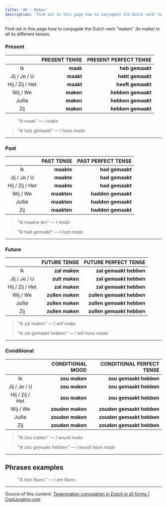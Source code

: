 ```yaml
---
title: '#6 — Maken'
description: 'Find out in this page how to conjugate the Dutch verb "maken" (to make) in all its different tenses.'
---
```


Find out in this page how to conjugate the Dutch verb "maken" _(to make)_ in all its different tenses.

### Present

|                 |   PRESENT TENSE | PRESENT PERFECT TENSE |
| :-------------: | --------------: | --------------------: |
|       Ik        |  **maak** |    **heb gemaakt** |
|  Jij / Je / U   | **maakt** |   **hebt gemaakt** |
| Hij / Zij / Het | **maakt** |  **heeft gemaakt** |
|    Wij / We     | **maken** | **hebben gemaakt** |
|     Jullie      | **maken** | **hebben gemaakt** |
|       Zij       | **maken** | **hebben gemaakt** |

> "Ik maak"
> _— I make_

> "Ik heb gemaakt"
> _— I have made_

---

### Past

|                 |        PAST TENSE |    PAST PERFECT TENSE |
| :-------------: | ----------------: | --------------------: |
|       Ik        |  **maakte** |    **had gemaakt** |
|  Jij / Je / U   |  **maakte** |    **had gemaakt** |
| Hij / Zij / Het |  **maakte** |    **had gemaakt** |
|    Wij / We     | **maakten** | **hadden gemaakt** |
|     Jullie      | **maakten** | **hadden gemaakt** |
|       Zij       | **maakten** | **hadden gemaakt** |

> "Ik maakte ten"
> _— I made_

> "Ik had gemaakt"
> _— I had made_

---

### Future

|                 |          FUTURE TENSE |           FUTURE PERFECT TENSE |
| :-------------: | --------------------: | -----------------------------: |
|       Ik        |    **zal maken** |    **zal gemaakt hebben** |
|  Jij / Je / U   |   **zult maken** |    **zal gemaakt hebben** |
| Hij / Zij / Het |    **zal maken** |    **zal gemaakt hebben** |
|    Wij / We     | **zullen maken** | **zullen gemaakt hebben** |
|     Jullie      | **zullen maken** | **zullen gemaakt hebben** |
|       Zij       | **zullen maken** | **zullen gemaakt hebben** |

> "Ik zal maken"
> _— I will make_

> "Ik zal gemaakt hebben"
> _— I will have made_

---

### Conditional

|                 |      CONDITIONAL MOOD |      CONDITIONAL PERFECT TENSE |
| :-------------: | --------------------: | -----------------------------: |
|       Ik        |    **zou maken** |    **zou gemaakt hebben** |
|  Jij / Je / U   |    **zou maken** |    **zou gemaakt hebben** |
| Hij / Zij / Het |    **zou maken** |    **zou gemaakt hebben** |
|    Wij / We     | **zouden maken** | **zouden gemaakt hebben** |
|     Jullie      | **zouden maken** | **zouden gemaakt hebben** |
|       Zij       | **zouden maken** | **zouden gemaakt hebben** |

> "Ik zou maken"
> _— I would make_

> "Ik zou gemaakt hebben"
> _— I would have made_

---

## Phrases examples

> "Ik ben Nuno."
> _— I am Nuno._

---

Source of this content: [Tegenmaken conjugation in Dutch in all forms | CoolJugator.com](https://cooljugator.com/nl/tegenmaken)
